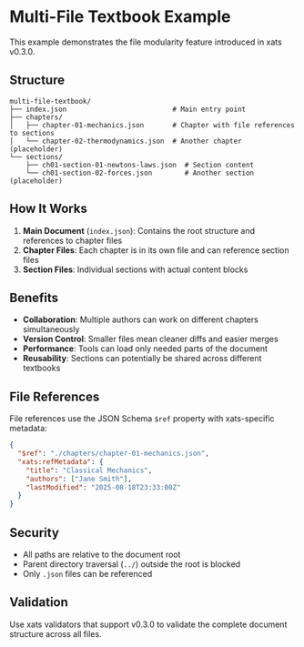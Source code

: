 # Multi-File Textbook Example

This example demonstrates the file modularity feature introduced in xats v0.3.0.

## Structure

```
multi-file-textbook/
├── index.json                          # Main entry point
├── chapters/
│   ├── chapter-01-mechanics.json       # Chapter with file references to sections
│   └── chapter-02-thermodynamics.json  # Another chapter (placeholder)
└── sections/
    ├── ch01-section-01-newtons-laws.json  # Section content
    └── ch01-section-02-forces.json        # Another section (placeholder)
```

## How It Works

1. **Main Document** (`index.json`): Contains the root structure and references to chapter files
2. **Chapter Files**: Each chapter is in its own file and can reference section files
3. **Section Files**: Individual sections with actual content blocks

## Benefits

- **Collaboration**: Multiple authors can work on different chapters simultaneously
- **Version Control**: Smaller files mean cleaner diffs and easier merges
- **Performance**: Tools can load only needed parts of the document
- **Reusability**: Sections can potentially be shared across different textbooks

## File References

File references use the JSON Schema `$ref` property with xats-specific metadata:

```json
{
  "$ref": "./chapters/chapter-01-mechanics.json",
  "xats:refMetadata": {
    "title": "Classical Mechanics",
    "authors": ["Jane Smith"],
    "lastModified": "2025-08-18T23:33:00Z"
  }
}
```

## Security

- All paths are relative to the document root
- Parent directory traversal (`../`) outside the root is blocked
- Only `.json` files can be referenced

## Validation

Use xats validators that support v0.3.0 to validate the complete document structure across all files.